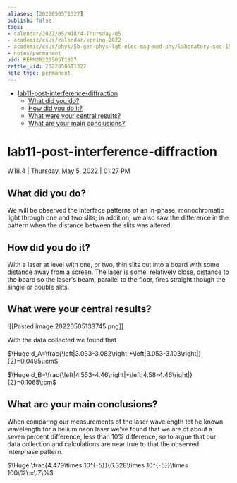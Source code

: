 ```yaml
---
aliases: [20220505T1327]
publish: false
tags:
- calendar/2022/05/W18/4-Thursday-05
- academic/csus/calendar/spring-2022
- academic/csus/phys/5b-gen-phys-lgt-elec-mag-mod-phy/laboratory-sec-15
- notes/permanent
uid: PERM20220505T1327
zettle_uid: 20220505T1327
note_type: permanent
---
```


- [lab11-post-interference-diffraction](#lab11-post-interference-diffraction)
  - [What did you do?](#what-did-you-do)
  - [How did you do it?](#how-did-you-do-it)
  - [What were your central results?](#what-were-your-central-results)
  - [What are your main conclusions?](#what-are-your-main-conclusions)

# lab11-post-interference-diffraction

 W18.4 | Thursday, May 5, 2022 | 01:27 PM

## What did you do?

We will be observed the interface patterns of an in-phase, monochromatic light through one and two slits; in addition, we also saw the difference in the pattern when the distance between the slits was altered.

## How did you do it?

With a laser at level with one, or two, thin slits cut into a board with some distance away from a screen.  The laser is some, relatively close, distance to the board so the laser's beam, parallel to the floor, fires straight though the single or double slits.

## What were your central results?

![[Pasted image 20220505133745.png]]

With the data collected we found that

$\Huge d_A=\frac{\left|3.033-3.082\right|+\left|3.053-3.103\right|}{2}=0.0495\:cm$

$\Huge d_B=\frac{\left|4.553-4.46\right|+\left|4.58-4.46\right|}{2}=0.1065\:cm$

## What are your main conclusions?

When comparing our measurements of the laser wavelength tot he known wavelength for a helium neon laser we've found that we are of about a seven percent difference, less than 10% difference, so to argue that our data collection and calculations are near true to that the observed interphase pattern.

$\Huge \frac{4.479\times 10^{-5}}{6.328\times 10^{-5}}\times 100\%\:=\:7\%$
